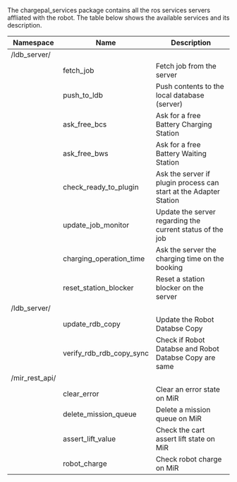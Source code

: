 The chargepal_services package contains all the ros services servers affliated with the robot. The table below shows the available services and its description.

|Namespace| Name | Description|
|--------| ------ | ----------------- |
|/ldb_server/|  |  |
||fetch_job|Fetch job from the server|
||push_to_ldb|Push contents to the local database (server)|
||ask_free_bcs|Ask for a free Battery Charging Station|
||ask_free_bws|Ask for a free Battery Waiting Station|
||check_ready_to_plugin|Ask the server if plugin process can start at the Adapter Station|
||update_job_monitor|Update the server regarding the current status of the job|
||charging_operation_time|Ask the server the charging time on the booking|
||reset_station_blocker|Reset a station blocker on the server|
|/ldb_server/|  |  |
||update_rdb_copy|Update the Robot Databse Copy|
||verify_rdb_rdb_copy_sync|Check if Robot Databse and Robot Databse Copy are same|
|/mir_rest_api/|||
|| clear_error |Clear an error state on MiR|
||delete_mission_queue|Delete a mission queue on MiR|
|| assert_lift_value |Check the cart assert lift state on MiR|
||robot_charge|Check robot charge on MiR|
